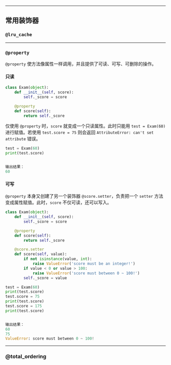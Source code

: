 ***

## 常用装饰器

### `@lru_cache`

***

### `@property`

`@property` 使方法像属性一样调用，并且提供了可读、可写、可删除的操作。

#### 只读

```python
class Exam(object):
    def __init__(self, score):
        self._score = score

    @property
    def score(self):
        return self._score
```

仅使用 `@property` 时，`score` 就变成一个只读属性。此时只能用 `test = Exam(60)` 进行赋值。若使用 `test.score = 75` 则会返回 `AttributeError: can't set attribute` 错误。

```python
test = Exam(60)
print(test.score)


输出结果：
60
```

#### 可写

`@property` 本身又创建了另一个装饰器 `@score.setter`，负责把一个 `setter` 方法变成属性赋值。此时，`score` 不仅可读，还可以写入。

```python
class Exam(object):
    def __init__(self, score):
        self._score = score

    @property
    def score(self):
        return self._score

    @score.setter
    def score(self, value):
        if not isinstance(value, int):
            raise ValueError('score must be an integer!')
        if value < 0 or value > 100:
            raise ValueError('score must between 0 ~ 100!')
        self._score = value
```

```python
test = Exam(60)
print(test.score)
test.score = 75
print(test.score)
test.score = 175
print(test.score)


输出结果：
60
75
ValueError: score must between 0 ~ 100!
```

***

### @total_ordering